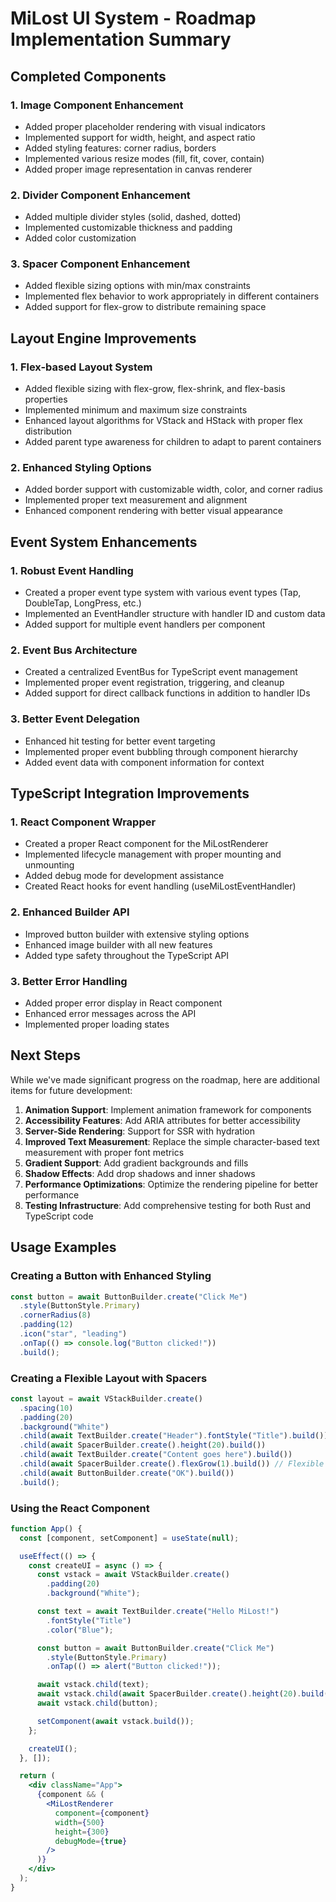 # MiLost UI System - Roadmap Implementation Summary

## Completed Components

### 1. Image Component Enhancement

- Added proper placeholder rendering with visual indicators
- Implemented support for width, height, and aspect ratio
- Added styling features: corner radius, borders
- Implemented various resize modes (fill, fit, cover, contain)
- Added proper image representation in canvas renderer

### 2. Divider Component Enhancement

- Added multiple divider styles (solid, dashed, dotted)
- Implemented customizable thickness and padding
- Added color customization

### 3. Spacer Component Enhancement

- Added flexible sizing options with min/max constraints
- Implemented flex behavior to work appropriately in different containers
- Added support for flex-grow to distribute remaining space

## Layout Engine Improvements

### 1. Flex-based Layout System

- Added flexible sizing with flex-grow, flex-shrink, and flex-basis properties
- Implemented minimum and maximum size constraints
- Enhanced layout algorithms for VStack and HStack with proper flex distribution
- Added parent type awareness for children to adapt to parent containers

### 2. Enhanced Styling Options

- Added border support with customizable width, color, and corner radius
- Implemented proper text measurement and alignment
- Enhanced component rendering with better visual appearance

## Event System Enhancements

### 1. Robust Event Handling

- Created a proper event type system with various event types (Tap, DoubleTap, LongPress, etc.)
- Implemented an EventHandler structure with handler ID and custom data
- Added support for multiple event handlers per component

### 2. Event Bus Architecture

- Created a centralized EventBus for TypeScript event management
- Implemented proper event registration, triggering, and cleanup
- Added support for direct callback functions in addition to handler IDs

### 3. Better Event Delegation

- Enhanced hit testing for better event targeting
- Implemented proper event bubbling through component hierarchy
- Added event data with component information for context

## TypeScript Integration Improvements

### 1. React Component Wrapper

- Created a proper React component for the MiLostRenderer
- Implemented lifecycle management with proper mounting and unmounting
- Added debug mode for development assistance
- Created React hooks for event handling (useMiLostEventHandler)

### 2. Enhanced Builder API

- Improved button builder with extensive styling options
- Enhanced image builder with all new features
- Added type safety throughout the TypeScript API

### 3. Better Error Handling

- Added proper error display in React component
- Enhanced error messages across the API
- Implemented proper loading states

## Next Steps

While we've made significant progress on the roadmap, here are additional items for future development:

1. **Animation Support**: Implement animation framework for components
2. **Accessibility Features**: Add ARIA attributes for better accessibility
3. **Server-Side Rendering**: Support for SSR with hydration
4. **Improved Text Measurement**: Replace the simple character-based text measurement with proper font metrics
5. **Gradient Support**: Add gradient backgrounds and fills
6. **Shadow Effects**: Add drop shadows and inner shadows
7. **Performance Optimizations**: Optimize the rendering pipeline for better performance
8. **Testing Infrastructure**: Add comprehensive testing for both Rust and TypeScript code

## Usage Examples

### Creating a Button with Enhanced Styling

```typescript
const button = await ButtonBuilder.create("Click Me")
  .style(ButtonStyle.Primary)
  .cornerRadius(8)
  .padding(12)
  .icon("star", "leading")
  .onTap(() => console.log("Button clicked!"))
  .build();
```

### Creating a Flexible Layout with Spacers

```typescript
const layout = await VStackBuilder.create()
  .spacing(10)
  .padding(20)
  .background("White")
  .child(await TextBuilder.create("Header").fontStyle("Title").build())
  .child(await SpacerBuilder.create().height(20).build())
  .child(await TextBuilder.create("Content goes here").build())
  .child(await SpacerBuilder.create().flexGrow(1).build()) // Flexible spacer
  .child(await ButtonBuilder.create("OK").build())
  .build();
```

### Using the React Component

```jsx
function App() {
  const [component, setComponent] = useState(null);

  useEffect(() => {
    const createUI = async () => {
      const vstack = await VStackBuilder.create()
        .padding(20)
        .background("White");

      const text = await TextBuilder.create("Hello MiLost!")
        .fontStyle("Title")
        .color("Blue");

      const button = await ButtonBuilder.create("Click Me")
        .style(ButtonStyle.Primary)
        .onTap(() => alert("Button clicked!"));

      await vstack.child(text);
      await vstack.child(await SpacerBuilder.create().height(20).build());
      await vstack.child(button);

      setComponent(await vstack.build());
    };

    createUI();
  }, []);

  return (
    <div className="App">
      {component && (
        <MiLostRenderer
          component={component}
          width={500}
          height={300}
          debugMode={true}
        />
      )}
    </div>
  );
}
```
